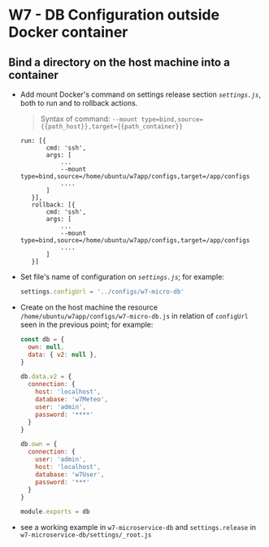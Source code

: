 # W7 - DB Configuration outside Docker container
## Bind a directory on the host machine into a container

- Add mount Docker's command on settings release section *`settings.js`*, both to run and to rollback actions.

  > Syntax of command:  `--mount type=bind,source={{path_host}},target={{path_container}}`
  
  ```
  run: [{
         cmd: 'ssh',
         args: [
             ...
             --mount type=bind,source=/home/ubuntu/w7app/configs,target=/app/configs
             ....
         ]
     }],
     rollback: [{
         cmd: 'ssh',
         args: [
             ...
             --mount type=bind,source=/home/ubuntu/w7app/configs,target=/app/configs
             ....
         ]
     }]
  ```



- Set file's name of configuration on *`settings.js`*; for example:

  ```javascript
  settings.configUrl = '../configs/w7-micro-db'
  ```



- Create on the host machine the resource `/home/ubuntu/w7app/configs/w7-micro-db.js` in relation of `configUrl` seen in the previous point; for example:

  ```javascript
  const db = {
    own: null,
    data: { v2: null },
  }
  
  db.data.v2 = {
    connection: {
      host: 'localhost',
      database: 'w7Meteo',
      user: 'admin',
      password: '****'
    }
  }
  
  db.own = {
    connection: {
      user: 'admin',
      host: 'localhost',
      database: 'w7User',
      password: '***'
    }
  }
  
  module.exports = db
  
  ```

- see a working example in `w7-microservice-db` and `settings.release` in `w7-microservice-db/settings/_root.js`
